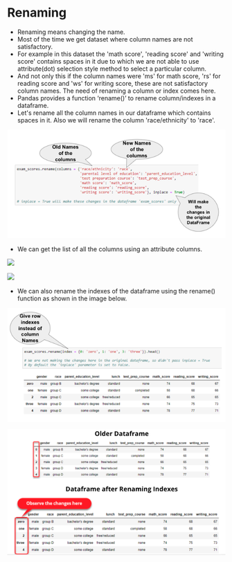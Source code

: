 # Renaming



* Renaming means changing the name. 
* Most of the time we get dataset where column names are not satisfactory.  
* For example in this dataset the 'math score', 'reading score' and 'writing score' contains spaces in it due to which we are not able to use attribute\(dot\) selection style method to select a particular column.  
* And not only this if the column names were 'ms' for math score, 'rs' for reading score and 'ws' for writing score, these are not satisfactory column names. The need of renaming a column or index comes here. 
* Pandas provides a function ‘rename\(\)’ to rename column/indexes in a dataframe. 
* Let's rename all the column names in our dataframe which contains spaces in it. Also we will rename the column 'race/ethnicity' to 'race'.

![](../.gitbook/assets/screen-shot-2021-09-25-at-3.48.22-pm.png)

* We can get the list of all the columns using an attribute columns.

![](https://lh6.googleusercontent.com/NusuwzNCgDdQ53GQDUA5O_7caeS2uwbxLKFzdvq5JembIsTBFr7QROlmvMChihWsbuMJUKi0sMAu0z_n65HsZkW7KpO-RfCBN_rm3YjJrkScPuHyA5OUELN3n5a5OWjYOWskW45tN4Y=s0)

![](https://lh4.googleusercontent.com/bO-d-nzNgeJ0cLUApgoffNli6VFVV4ut9uQnWJK9Z-ij6o-sizyjGT8kwa7OP7Ts80uTLPXkS0RZafkcWUM6aWe5KjEwmNZTXRU4RfHkPJ4PtTEEJ04EEsLTyT8PGrJ8b7b2wxh4a3o=s0)

* We can also rename the indexes of the dataframe using the rename\(\) function as shown in the image below.

![](../.gitbook/assets/screen-shot-2021-09-25-at-5.38.50-pm.png)

![](../.gitbook/assets/screen-shot-2021-09-25-at-5.39.30-pm.png)

